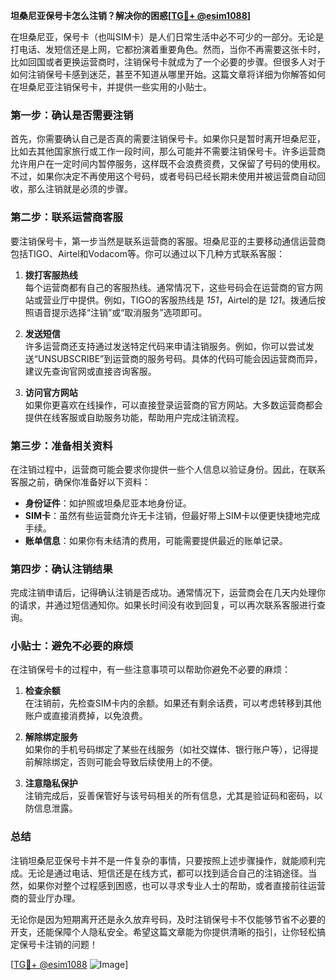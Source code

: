 **坦桑尼亚保号卡怎么注销？解决你的困惑[[TG💪+ @esim1088](https://t.me/s/esim1088)]**

在坦桑尼亚，保号卡（也叫SIM卡）是人们日常生活中必不可少的一部分。无论是打电话、发短信还是上网，它都扮演着重要角色。然而，当你不再需要这张卡时，比如回国或者更换运营商时，注销保号卡就成为了一个必要的步骤。但很多人对于如何注销保号卡感到迷茫，甚至不知道从哪里开始。这篇文章将详细为你解答如何在坦桑尼亚注销保号卡，并提供一些实用的小贴士。

### **第一步：确认是否需要注销**

首先，你需要确认自己是否真的需要注销保号卡。如果你只是暂时离开坦桑尼亚，比如去其他国家旅行或工作一段时间，那么可能并不需要注销保号卡。许多运营商允许用户在一定时间内暂停服务，这样既不会浪费资费，又保留了号码的使用权。不过，如果你决定不再使用这个号码，或者号码已经长期未使用并被运营商自动回收，那么注销就是必须的步骤。

### **第二步：联系运营商客服**

要注销保号卡，第一步当然是联系运营商的客服。坦桑尼亚的主要移动通信运营商包括TIGO、Airtel和Vodacom等。你可以通过以下几种方式联系客服：

1. **拨打客服热线**  
   每个运营商都有自己的客服热线。通常情况下，这些号码会在运营商的官方网站或营业厅中提供。例如，TIGO的客服热线是 *151*，Airtel的是 *121*。拨通后按照语音提示选择“注销”或“取消服务”选项即可。

2. **发送短信**  
   许多运营商还支持通过发送特定代码来申请注销服务。例如，你可以尝试发送“UNSUBSCRIBE”到运营商的服务号码。具体的代码可能会因运营商而异，建议先查询官网或直接咨询客服。

3. **访问官方网站**  
   如果你更喜欢在线操作，可以直接登录运营商的官方网站。大多数运营商都会提供在线客服或自助服务功能，帮助用户完成注销流程。

### **第三步：准备相关资料**

在注销过程中，运营商可能会要求你提供一些个人信息以验证身份。因此，在联系客服之前，确保你准备好以下资料：

- **身份证件**：如护照或坦桑尼亚本地身份证。
- **SIM卡**：虽然有些运营商允许无卡注销，但最好带上SIM卡以便更快捷地完成手续。
- **账单信息**：如果你有未结清的费用，可能需要提供最近的账单记录。

### **第四步：确认注销结果**

完成注销申请后，记得确认注销是否成功。通常情况下，运营商会在几天内处理你的请求，并通过短信通知你。如果长时间没有收到回复，可以再次联系客服进行查询。

### **小贴士：避免不必要的麻烦**

在注销保号卡的过程中，有一些注意事项可以帮助你避免不必要的麻烦：

1. **检查余额**  
   在注销前，先检查SIM卡内的余额。如果还有剩余话费，可以考虑转移到其他账户或直接消费掉，以免浪费。

2. **解除绑定服务**  
   如果你的手机号码绑定了某些在线服务（如社交媒体、银行账户等），记得提前解除绑定，否则可能会导致后续使用上的不便。

3. **注意隐私保护**  
   注销完成后，妥善保管好与该号码相关的所有信息，尤其是验证码和密码，以防信息泄露。

### **总结**

注销坦桑尼亚保号卡并不是一件复杂的事情，只要按照上述步骤操作，就能顺利完成。无论是通过电话、短信还是在线方式，都可以找到适合自己的注销途径。当然，如果你对整个过程感到困惑，也可以寻求专业人士的帮助，或者直接前往运营商的营业厅办理。

无论你是因为短期离开还是永久放弃号码，及时注销保号卡不仅能够节省不必要的开支，还能保障个人隐私安全。希望这篇文章能为你提供清晰的指引，让你轻松搞定保号卡注销的问题！

[[TG💪+ @esim1088](https://t.me/s/esim1088) ![Image](https://i.postimg.cc/4NQfJmqS/Snipaste-2025-05-13-00-14-12.png)]